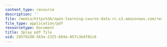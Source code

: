 ```yaml
---
content_type: resource
description: ''
file: /media/https%3A/open-learning-course-data-rc.s3.amazonaws.com/res-6-012-introduction-to-probability-spring-2018/2d5f82d0563e2325bb9a857c3bdf81c6_jOC4ATKBWlI.pdf
file_type: application/pdf
resourcetype: Document
title: 3play pdf file
uid: 2d5f82d0-563e-2325-bb9a-857c3bdf81c6
---
```

